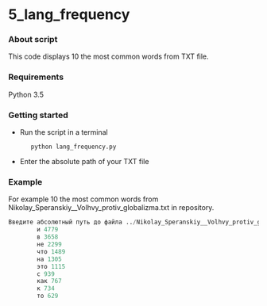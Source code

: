 # 5_lang_frequency
### About script
This code displays 10 the most common words from TXT file. 
### Requirements
Python 3.5
### Getting started
* Run the script in a terminal

         python lang_frequency.py

* Enter the absolute path of your TXT file

### Example
For example 10 the most common words from Nikolay_Speranskiy__Volhvy_protiv_globalizma.txt in repository.
```python
Введите абсолютный путь до файла ../Nikolay_Speranskiy__Volhvy_protiv_globalizma.txt 10 самых часто встречаемых слов в данном тексте
        и 4779
        в 3658
        не 2299
        что 1489
        на 1305
        это 1115
        с 939
        как 767
        к 734
        то 629
```



